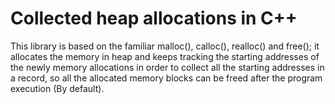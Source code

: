 # Collected heap allocations in C++
This library is based on the familiar malloc(), calloc(), realloc() and free(); 
it allocates the memory in heap and keeps tracking the starting addresses of the newly memory allocations in order to collect all the starting addresses in a record, so all the allocated memory blocks can be freed after the program execution (By default).
